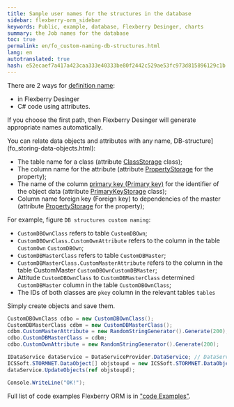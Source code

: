 ```yaml
---
title: Sample user names for the structures in the database
sidebar: flexberry-orm_sidebar
keywords: Public, example, database, Flexberry Desinger, charts
summary: the Job names for the database
toc: true
permalink: en/fo_custom-naming-db-structures.html
lang: en
autotranslated: true
hash: e52ecaef7a417a423caa333e40333be80f2442c529ae53fc973d815896129c1b
---
```


There are 2 ways for [definition name](fo_storing-data-objects.html):

* in Flexberry Desinger
* C# code using attributes.

If you choose the first path, then Flexberry Desinger will generate appropriate names automatically.

You can relate data objects and attributes with any name, DB-structure](fo_storing-data-objects.html):

* The table name for a class (attribute [ClassStorage](fd_data-classes.html) class);
* The column name for the attribute (attribute [PropertyStorage](fo_attributes-class-data.html) for the property);
* The name of the column [primary key (Primary key)](fo_primary-keys-objects.html) for the identifier of the object data (attribute [PrimaryKeyStorage](fd_data-classes.html) class);
* Column name foreign key (Foreign key) to dependencies of the master (attribute [PropertyStorage](fd_master-association.html) for the property);

For example, figure `DB structures custom naming`:

* `CustomDBOwnClass` refers to table `CustomDBOwn`;
* `CustomDBOwnClass.CustomOwnAttribute` refers to the column in the table `CustomOwn` `CustomDBOwn`;
* `CustomDBMasterClass` refers to table `CustomDBMaster`;
* `CustomDBMasterClass.CustomMasterAttribute` refers to the column in the table CustomMaster `CustomDBOwnCustomDBMaster`;
* Attitude `CustomDBOwnClass` to `CustomDBMasterClass` determined `CustomDBMaster` column in the table `CustomDBOwnClass`;
* The IDs of both classes are `pkey` column in the relevant tables `tables`

Simply create objects and save them.

```csharp
CustomDBOwnClass cdbo = new CustomDBOwnClass();
CustomDBMasterClass cdbm = new CustomDBMasterClass();
cdbm.CustomMasterAttribute = new RandomStringGenerator().Generate(200);
cdbo.CustomDBMasterClass = cdbm;
cdbo.CustomOwnAttribute = new RandomStringGenerator().Generate(200);

IDataService dataService = DataServiceProvider.DataService; // DataServiceProvider is deprecated; inject IDataService instead
ICSSoft.STORMNET.DataObject[] objstoupd = new ICSSoft.STORMNET.DataObject[] { cdbo, cdbm };
dataService.UpdateObjects(ref objstoupd);

Console.WriteLine("OK!");
```

Full list of code examples Flexberry ORM is in ["code Examples"](fo_code-samples.html).



